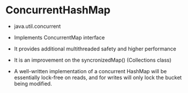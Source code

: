# ConcurrentHashMap

- java.util.concurrent
- Implements ConcurrentMap interface
- It provides additional multithreaded safety and higher performance
- It is an improvement on the syncronizedMap() (Collections class)

- A well-written implementation of a concurrent HashMap will be essentially
  lock-free on reads, and for writes will only lock the bucket being modified.
